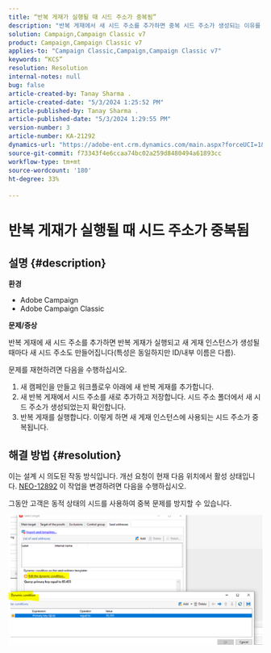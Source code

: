 ```yaml
---
title: “반복 게재가 실행될 때 시드 주소가 중복됨”
description: "반복 게재에서 새 시드 주소를 추가하면 중복 시드 주소가 생성되는 이유를 알아봅니다."
solution: Campaign,Campaign Classic v7
product: Campaign,Campaign Classic v7
applies-to: "Campaign Classic,Campaign,Campaign Classic v7"
keywords: “KCS”
resolution: Resolution
internal-notes: null
bug: false
article-created-by: Tanay Sharma .
article-created-date: "5/3/2024 1:25:52 PM"
article-published-by: Tanay Sharma .
article-published-date: "5/3/2024 1:29:55 PM"
version-number: 3
article-number: KA-21292
dynamics-url: "https://adobe-ent.crm.dynamics.com/main.aspx?forceUCI=1&pagetype=entityrecord&etn=knowledgearticle&id=c1dfd3a3-5009-ef11-9f8a-6045bd026dc7"
source-git-commit: f73343f4e6ccaa74bc02a259d8480494a61893cc
workflow-type: tm+mt
source-wordcount: '180'
ht-degree: 33%

---
```


# 반복 게재가 실행될 때 시드 주소가 중복됨

## 설명 {#description}


<b>환경</b>

- Adobe Campaign
- Adobe Campaign Classic


<b>문제/증상</b>

반복 게재에 새 시드 주소를 추가하면 반복 게재가 실행되고 새 게재 인스턴스가 생성될 때마다 새 시드 주소도 만들어집니다(특성은 동일하지만 ID/내부 이름은 다름).

문제를 재현하려면 다음을 수행하십시오.

1. 새 캠페인을 만들고 워크플로우 아래에 새 반복 게재를 추가합니다.
2. 새 반복 게재에서 시드 주소를 새로 추가하고 저장합니다. 시드 주소 폴더에서 새 시드 주소가 생성되었는지 확인합니다.
3. 반복 게재를 실행합니다. 이렇게 하면 새 게재 인스턴스에 사용되는 시드 주소가 중복됩니다.



## 해결 방법 {#resolution}


이는 설계 시 의도된 작동 방식입니다. 개선 요청이 현재 다음 위치에서 활성 상태입니다. [NEO-12892](https://jira.corp.adobe.com/browse/NEO-12892) 이 작업을 변경하려면 다음을 수행하십시오.

그동안 고객은 동적 상태의 시드를 사용하여 중복 문제를 방지할 수 있습니다.

![](assets/83cc65a7-329b-ed11-aad1-6045bd006ce9.png)
